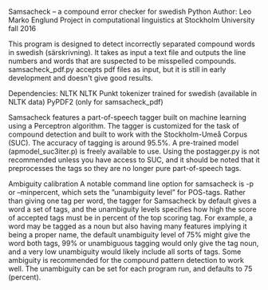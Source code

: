 Samsacheck – a compound error checker for swedish
Python
Author: Leo Marko Englund
Project in computational linguistics at Stockholm University fall 2016

This program is designed to detect incorrectly separated compound words
in swedish (särskrivning). It takes as input a text file and outputs the line
numbers and words that are suspected to be misspelled compounds.
samsacheck_pdf.py accepts pdf files as input, but it is still in early 
development and doesn't give good results.

Dependencies: 
NLTK
NLTK Punkt tokenizer trained for swedish (available in NLTK data)
PyPDF2 (only for samsacheck_pdf)

Samsacheck features a part-of-speech tagger built on machine learning
using a Perceptron algorithm. The tagger is customized for the task of 
compound detection and built to work with the Stockholm-Umeå Corpus 
(SUC). The accuracy of tagging is around 95.5%.  A pre-trained model 
(apmodel_suc3iter.p) is freely available to use. Using the postagger.py is
not recommended unless you have access to SUC, and it should be noted
that it preprocesses the tags so they are no longer pure part-of-speech tags.

Ambiguity calibration
A notable command line option for samsacheck is -p or –minpercent, 
which sets the ”unambiguity level” for POS-tags. Rather than giving one
tag per word, the tagger for Samsacheck by default gives a word a set of
tags, and the unambiguity levels specifies how high the score of accepted
tags must be in percent of the top scoring tag. 
For example, a word may be tagged as a noun but also having many 
features implying it being a proper name, the default unambiguity level of
75% might give the word both tags, 99% or unambiguous tagging would 
only give the tag noun, and a very low unambiguity would likely include all
sorts of tags.
Some ambiguity is recommended for the compound pattern detection to 
work well. The unambiguity can be set for each program run, and defaults
to 75 (percent).

